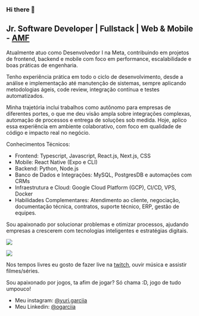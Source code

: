 ### Hi there 👋

## Jr. Software Developer | Fullstack | Web & Mobile -  [AMF](https://faculdadeam.edu.br)

Atualmente atuo como Desenvolvedor I na Meta, contribuindo em projetos de frontend, backend e mobile com foco em performance, escalabilidade e boas práticas de engenharia.

Tenho experiência prática em todo o ciclo de desenvolvimento, desde a análise e implementação até manutenção de sistemas, sempre aplicando metodologias ágeis, code review, integração contínua e testes automatizados.

Minha trajetória inclui trabalhos como autônomo para empresas de diferentes portes, o que me deu visão ampla sobre integrações complexas, automação de processos e entrega de soluções sob medida. Hoje, aplico essa experiência em ambiente colaborativo, com foco em qualidade de código e impacto real no negócio.

Conhecimentos Técnicos:

- Frontend: Typescript, Javascript, React.js, Next.js, CSS
- Mobile: React Native (Expo e CLI)
- Backend: Python, Node.js
- Banco de Dados e Integrações: MySQL, PostgresDB e automações com CRMs
- Infraestrutura e Cloud: Google Cloud Platform (GCP), CI/CD, VPS, Docker
- Habilidades Complementares: Atendimento ao cliente, negociação, documentação técnica, contratos, suporte técnico, ERP, gestão de equipes.


Sou apaixonado por solucionar problemas e otimizar processos, ajudando empresas a crescerem com tecnologias inteligentes e estratégias digitais.



<div align="start" >


![](https://github-readme-stats.vercel.app/api?username=yurigarciia&theme=dark&hide_border=false&count_private=true)


  
![](https://github-readme-stats.vercel.app/api/top-langs/?username=yurigarciia&layout=compact&theme=radical&bg_color=30,0d0d0d,191919&title_color=fff&text_color=fff&icon_color=79ff97)

</div>



Nos tempos livres eu gosto de fazer live na [twitch](https://www.twitch.tv/yurigg_), ouvir música e assistir filmes/séries.

Sou apaixonado por jogos, ta afim de jogar? Só chama :D, jogo de tudo umpouco!

- Meu instagram: [@yuri.garciia](https://www.instagram.com/yuri.garciia/)
- Meu Linkedin: [@ogarciia](https://www.linkedin.com/in/ogarciia/)

